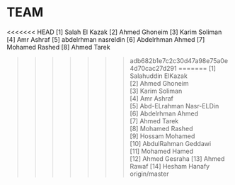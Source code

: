 # TEAM

<<<<<<< HEAD
[1] Salah El Kazak
[2] Ahmed Ghoneim
[3] Karim Soliman
[4] Amr Ashraf
[5] abdelrhman nasreldin
[6] Abdelrhman Ahmed
[7] Mohamed Rashed
[8] Ahmed Tarek
>>>>>>> adb682b1e7c2c30d47a98e75a0e4d70cac27d291
=======
[1] Salahuddin ElKazak  
[2] Ahmed Ghoneim  
[3] Karim Soliman  
[4] Amr Ashraf  
[5] Abd-ELrahman Nasr-ELDin  
[6] Abdelrhman Ahmed  
[7] Ahmed Tarek  
[8] Mohamed Rashed  
[9] Hossam Mohamed  
[10] AbdulRahman Geddawi  
[11] Mohamed Hamed  
[12] Ahmed Gesraha 
[13] Ahmed Rawaf 
[14] Hesham Hanafy
>>>>>>> origin/master
